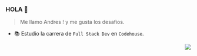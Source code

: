 ### HOLA 👋
> Me llamo Andres ! y me gusta los desafios.
- 📚 Estudio la carrera de `Full Stack Dev` en `Codehouse`.

<div align="right" width="200" height="200">
<img src="https://camo.githubusercontent.com/cae12fddd9d6982901d82580bdf321d81fb299141098ca1c2d4891870827bf17/68747470733a2f2f6d69726f2e6d656469756d2e636f6d2f6d61782f313336302f302a37513379765349765f7430696f4a2d5a2e676966" />
</div>